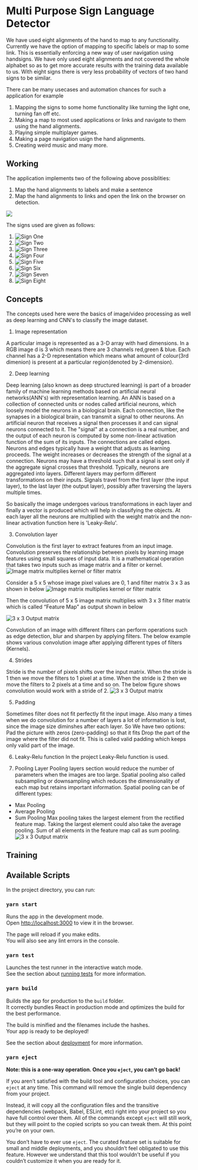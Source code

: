 # Multi Purpose Sign Language Detector
We have used eight alignments of the hand to map to any functionality. Currently we have the option of mapping to specific labels or map to some link. This is essentially enforcing a new way of user navigation using handsigns. We have only used eight alignments and not covered the whole alphabet so as to get more accurate results with the training data available to us. With eight signs there is very less probability of vectors of two hand signs to be similar. 

There can be many usecases and automation chances for such a application for example 
1. Mapping the signs to some home functionality like turning the light one, turning fan off etc. 
2. Making a map to most used applications or links and navigate to them using the hand alignments.
3. Playing simple multiplayer games. 
4. Making a page navigation usign the hand alignments. 
5. Creating weird music 
and many more.

## Working

The application implements two of the following above possiblities:
1. Map the hand alignments to labels and make a sentence
2. Map the hand alignments to links and open the link on the browser on detection.

![](./public/example.png)

The signs used are given as follows:

1. ![Sign One](./public/One.png)
2. ![Sign Two](./public/Two.png)
3. ![Sign Three](./public/Three.png)
4. ![Sign Four](./public/Four.png)
5. ![Sign Five](./public/Five.png)
6. ![Sign Six](./public/Six.png)
7. ![Sign Seven](./public/Seven.png)
8. ![Sign Eight](./public/Eight.png)


## Concepts
The concepts used here were the basics of image/video processing as well as deep learning and CNN's to classify the image dataset.
1. Image representation

A particular image is represented as a 3-D array with h*w*d dimensions. In a RGB image d is 3 which means there are 3 channels red,green & blue. Each channel has a 2-D 
representation which means what amount of colour(3rd dimenion) is present at a particular region(denoted by 2-dimension). 

2. Deep learning

Deep learning (also known as deep structured learning) is part of a broader family of machine learning methods based on artificial neural networks(ANN's) with representation     learning. An ANN is based on a collection of connected units or nodes called artificial neurons, which loosely model the neurons in a biological brain. Each connection,         like the synapses in a biological brain, can transmit a signal to other neurons. An artificial neuron that receives a signal then processes it and can signal neurons connected to it. The "signal" at a connection is a real number, and the output of each neuron is computed by some non-linear activation function of the sum of its inputs. The connections are called edges. Neurons and edges typically have a weight that adjusts as learning proceeds. The weight increases or decreases the strength of the signal at a connection. Neurons may have a threshold such that a signal is sent only if the aggregate signal crosses that threshold. Typically, neurons are aggregated into layers. Different layers may perform different transformations on their inputs. Signals travel from the first layer (the input layer), to the last layer (the output layer), possibly after traversing the layers multiple times. 

So basically the image undergoes various transformations in each layer and finally a vector is produced which will help in classifying the objects.
At each layer all the neurons are multiplied with the weight matrix and the non-linear activation function here is 'Leaky-Relu'.

3. Convolution layer

Convolution is the first layer to extract features from an input image. Convolution preserves the relationship between pixels by learning image features using small squares of input data. It is a mathematical operation that takes two inputs such as image matrix and a filter or kernel.
![Image matrix multiplies kernel or filter matrix](./public/Convo_layer.png)

Consider a 5 x 5 whose image pixel values are 0, 1 and filter matrix 3 x 3 as shown in below
![Image matrix multiplies kernel or filter matrix](./public/Multiplication.png)

Then the convolution of 5 x 5 image matrix multiplies with 3 x 3 filter matrix which is called “Feature Map” as output shown in below

![3 x 3 Output matrix](./public/Output.gif)

Convolution of an image with different filters can perform operations such as edge detection, blur and sharpen by applying filters. The below example shows various convolution image after applying different types of filters (Kernels).

4. Strides

Stride is the number of pixels shifts over the input matrix. When the stride is 1 then we move the filters to 1 pixel at a time. When the stride is 2 then we move the filters to 2 pixels at a time and so on. The below figure shows convolution would work with a stride of 2.
![3 x 3 Output matrix](./public/strides.png)

5. Padding

Sometimes filter does not fit perfectly fit the input image. Also many a times when we do convolution for a number of layers a lot of information is lost, since the image size
diminshes after each layer. So We have two options:
Pad the picture with zeros (zero-padding) so that it fits
Drop the part of the image where the filter did not fit. This is called valid padding which keeps only valid part of the image.

6. Leaky-Relu function
In the project Leaky-Relu function is used. 

7. Pooling Layer
Pooling layers section would reduce the number of parameters when the images are too large. Spatial pooling also called subsampling or downsampling which reduces the dimensionality of each map but retains important information. Spatial pooling can be of different types:
* Max Pooling
* Average Pooling
* Sum Pooling
Max pooling takes the largest element from the rectified feature map. Taking the largest element could also take the average pooling. Sum of all elements in the feature map call as sum pooling.
![3 x 3 Output matrix](./public/maxpool.png)


## Training


## Available Scripts

In the project directory, you can run:

### `yarn start`

Runs the app in the development mode.<br />
Open [http://localhost:3000](http://localhost:3000) to view it in the browser.

The page will reload if you make edits.<br />
You will also see any lint errors in the console.

### `yarn test`

Launches the test runner in the interactive watch mode.<br />
See the section about [running tests](https://facebook.github.io/create-react-app/docs/running-tests) for more information.

### `yarn build`

Builds the app for production to the `build` folder.<br />
It correctly bundles React in production mode and optimizes the build for the best performance.

The build is minified and the filenames include the hashes.<br />
Your app is ready to be deployed!

See the section about [deployment](https://facebook.github.io/create-react-app/docs/deployment) for more information.

### `yarn eject`

**Note: this is a one-way operation. Once you `eject`, you can’t go back!**

If you aren’t satisfied with the build tool and configuration choices, you can `eject` at any time. This command will remove the single build dependency from your project.

Instead, it will copy all the configuration files and the transitive dependencies (webpack, Babel, ESLint, etc) right into your project so you have full control over them. All of the commands except `eject` will still work, but they will point to the copied scripts so you can tweak them. At this point you’re on your own.

You don’t have to ever use `eject`. The curated feature set is suitable for small and middle deployments, and you shouldn’t feel obligated to use this feature. However we understand that this tool wouldn’t be useful if you couldn’t customize it when you are ready for it.
